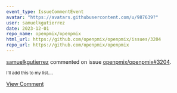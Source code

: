 ```yaml
---
event_type: IssueCommentEvent
avatar: "https://avatars.githubusercontent.com/u/987639?"
user: samuelkgutierrez
date: 2023-12-01
repo_name: openpmix/openpmix
html_url: https://github.com/openpmix/openpmix/issues/3204
repo_url: https://github.com/openpmix/openpmix
---
```


<a href='https://github.com/samuelkgutierrez' target='_blank'>samuelkgutierrez</a> commented on issue <a href='https://github.com/openpmix/openpmix/issues/3204' target='_blank'>openpmix/openpmix#3204</a>.

<small>I'll add this to my list....</small>

<a href='https://github.com/openpmix/openpmix/issues/3204' target='_blank'>View Comment</a>